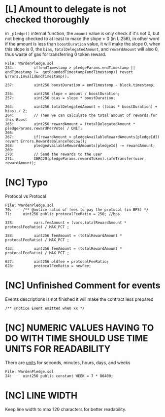 # [L] Amount to delegate is not checked thoroughly

in `_pledge()` internal function, the `amount` value is only check if it's not 0, but not being checked to at least to make the slope > 0 (in L:256), in other word if the amount is less than `boostDuration` value, it will make the slope 0, when this slope is 0, the `bias`, `totalDelegatedAmount`, and `rewardAmount` will also 0, thus waste of gas for transferring 0 token reward.
```
File: WardenPledge.sol
234:         if(endTimestamp > pledgeParams.endTimestamp || endTimestamp != _getRoundedTimestamp(endTimestamp)) revert Errors.InvalidEndTimestamp();

237:         uint256 boostDuration = endTimestamp - block.timestamp;

256:         uint256 slope = amount / boostDuration;
257:         uint256 bias = slope * boostDuration;

263:         uint256 totalDelegatedAmount = ((bias * boostDuration) + bias) / 2;
264:         // Then we can calculate the total amount of rewards for this Boost
265:         uint256 rewardAmount = (totalDelegatedAmount * pledgeParams.rewardPerVote) / UNIT;
266: 
267:         if(rewardAmount > pledgeAvailableRewardAmounts[pledgeId]) revert Errors.RewardsBalanceTooLow();
268:         pledgeAvailableRewardAmounts[pledgeId] -= rewardAmount;
269: 
270:         // Send the rewards to the user
271:         IERC20(pledgeParams.rewardToken).safeTransfer(user, rewardAmount);

```

# [NC] Typo

Protocol vs Protocal
```
File: WardenPledge.sol
70:     /** @notice ratio of fees to pay the protocol (in BPS) */
71:     uint256 public protocalFeeRatio = 250; //bps

328:         vars.feeAmount = (vars.totalRewardAmount * protocalFeeRatio) / MAX_PCT ;

388:         uint256 feeAmount = (totalRewardAmount * protocalFeeRatio) / MAX_PCT ;

433:         uint256 feeAmount = (totalRewardAmount * protocalFeeRatio) / MAX_PCT ;

627:         uint256 oldfee = protocalFeeRatio;
628:         protocalFeeRatio = newFee;
```

# [NC] Unfinished Comment for events

Events descriptions is not finished it will make the contract less prepared
```
/** @notice Event emitted when xx */
```

# [NC] NUMERIC VALUES HAVING TO DO WITH TIME SHOULD USE TIME UNITS FOR READABILITY

There are [units](https://docs.soliditylang.org/en/latest/units-and-global-variables.html#time-units) for seconds, minutes, hours, days, and weeks

```
File: WardenPledge.sol
24:     uint256 public constant WEEK = 7 * 86400;
```

# [NC] LINE WIDTH

Keep line width to max 120 characters for better readability.

